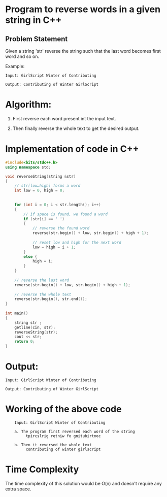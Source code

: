 # Program to reverse words in a given string in C++

## Problem Statement
Given a string 'str' reverse the string such that the last word becomes first word and so on.

Example:
```
Input: GirlScript Winter of Contributing

Output: Contributing of Winter GirlScript
```

# Algorithm:

1. First reverse each word present int the input text.

2. Then finally reverse the whole text to get the desired output.


# Implementation of code in C++
```C++
#include<bits/stdc++.h>
using namespace std;

void reverseString(string &str)
{
    // str[low…high] forms a word
    int low = 0, high = 0;
 
    
    for (int i = 0; i < str.length(); i++)
    {
        // if space is found, we found a word
        if (str[i] == ' ')
        {
            // reverse the found word
            reverse(str.begin() + low, str.begin() + high + 1);
 
            // reset low and high for the next word
            low = high = i + 1;
        }
        else {
            high = i;
        }
    }
 
    // reverse the last word
    reverse(str.begin() + low, str.begin() + high + 1);
 
    // reverse the whole text
    reverse(str.begin(), str.end());
}
 
int main()
{
    string str ;
    getline(cin, str);
    reverseString(str);
    cout << str; 
    return 0;
}

```
# Output:
```
Input: GirlScript Winter of Contributing

Output: Contributing of Winter GirlScript
```
# Working of the above code
```
    Input: GirlScript Winter of Contributing

    a. The program first reversed each word of the string
         tpircslrig retniw fo gnitubirtnoc

    b. Then it reversed the whole text
         contributing of winter girlscript

```

# Time Complexity

The time complexity of this solution would be O(n) and doesn't require any extra space.

